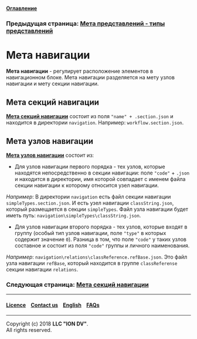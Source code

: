 #### [Оглавление](/docs/ru/index.md)

### Предыдущая страница: [Мета представлений - типы представлений](/docs/ru/2_system_description/metadata_structure/meta_view/view_types.md)

# Мета навигации 

**Мета навигации** - регулирует расположение элементов в навигационном блоке. Мета навигации разделяется на мету узлов навигации и мету секции навигации. 

## Мета секций навигации

[**Мета секций навигации**](/docs/ru/2_system_description/metadata_structure/meta_navigation/navigation_section.md) состоит из поля `"name" + .section.json` и находится в директории `navigation`. Например: `workflow.section.json`. 

## Мета узлов навигации

[**Мета узлов навигации**](/docs/ru/2_system_description/metadata_structure/meta_navigation/navigation_nodes.md) состоит из:
* Для узлов навигации первого порядка - тех узлов, которые находятся непосредственно в секции навигации: поле `"code"` + `.json` и находится в директории, имя которой совпадает с именем файла секции навигации к которому относится узел навигации. 

_Например_: В директории `navigation` есть файл секции навигации `simpleTypes.section.json`. И есть узел навигации `classString.json`, который размещается в секции `simpleTypes`. Файл узла навигации будет иметь путь: `navigation\simpleTypes\classString.json`.
     
* Для узлов навигации второго порядка - тех узлов, которые входят в группу (особый тип узлов навигации, поле `"type"` в которых содержит значение `0`). 
Разница в том, что поле `"code"` у таких узлов составное и состоит из поля `"code"` группы и личного наименования. 

_Например_: `navigation\relations\classReference.refBase.json`. Это файл узла навигации `refBase`, который находится в группе `classReferense` секции навигации `relations`.

### Следующая страница: [Мета секций навигации](/docs/ru/2_system_description/metadata_structure/meta_navigation/navigation_section.md)

--------------------------------------------------------------------------  


 #### [Licence](/LICENCE.md) &ensp;  [Contact us](https://iondv.com) &ensp;  [English](/docs/en/2_system_description/metadata_structure/meta_navigation/meta_navigation.md)   &ensp; [FAQs](/faqs.md)  <div><img src="https://mc.iondv.com/watch/local/docs/framework" style="position:absolute; left:-9999px;" height=1 width=1 alt="iondv metrics"></div>         



--------------------------------------------------------------------------  

Copyright (c) 2018 **LLC "ION DV"**.  
All rights reserved. 